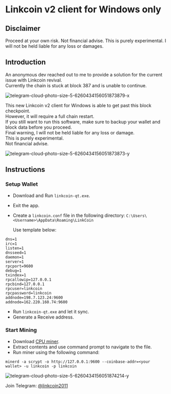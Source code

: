 # Linkcoin v2 client for Windows only

## Disclaimer
Proceed at your own risk.
Not financial advise.
This is purely experimental.
I will not be held liable for any loss or damages.

## Introduction
An anonymous dev reached out to me to provide a solution for the current issue with Linkcoin revival.  
Currently the chain is stuck at block 387 and is unable to continue.

![telegram-cloud-photo-size-5-6260434156051873879-x](https://github.com/user-attachments/assets/3c40c9b2-a33b-46af-9a05-b710bf3799fa)

This new Linkcoin v2 client for Windows is able to get past this block checkpoint.  
However, it will require a full chain restart.  
If you still want to run this software, make sure to backup your wallet and block data before you proceed.  
Final warning, I will not be held liable for any loss or damage.  
This is purely experimental.  
Not financial advise.

![telegram-cloud-photo-size-5-6260434156051873873-y](https://github.com/user-attachments/assets/733e89e9-1dcd-4aaf-a730-05caa077a60b)

## Instructions

### Setup Wallet
* Download and Run `linkcoin-qt.exe`.
* Exit the app.
* Create a `linkcoin.conf` file in the following directory:
`C:\Users\<Username>\AppData\Roaming\LinkCoin`

  Use template below:

```
dns=1
irc=1
listen=1
dnsseed=1
daemon=1
server=1
rpcport=9600
debug=1
txindex=1
rpcallowip=127.0.0.1
rpcbind=127.0.0.1
rpcuser=linkcoin
rpcpassword=linkcoin
addnode=198.7.123.24:9600
addnode=162.220.160.74:9600
```
* Run `linkcoin-qt.exe` and let it sync.
* Generate a Receive address.

### Start Mining
* Download [CPU miner](https://github.com/pooler/cpuminer/releases/tag/v2.5.1).
* Extract contents and use command prompt to navigate to the file.
* Run miner using the following  command:
```
minerd -a scrypt -o http://127.0.0.1:9600 --coinbase-addr=<your wallet> -u linkcoin -p linkcoin
```
![telegram-cloud-photo-size-5-6260434156051874214-y](https://github.com/user-attachments/assets/b269f80f-4421-4a30-9231-263ea7fa671b)

Join Telegram:
[@linkcoin2011
](https://t.me/linkcoin2011)



